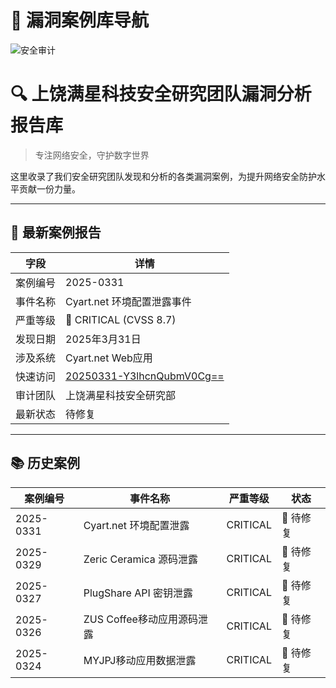 # 📁 漏洞案例库导航

![安全审计](https://img.icons8.com/fluency/96/security-checked.png)

# 🔍 上饶满星科技安全研究团队漏洞分析报告库

> 专注网络安全，守护数字世界

这里收录了我们安全研究团队发现和分析的各类漏洞案例，为提升网络安全防护水平贡献一份力量。

---

## 📑 最新案例报告

| 字段        | 详情                                                                                     |
|-------------|----------------------------------------------------------------------------------------|
| 案例编号    | 2025-0331                                                                              |
| 事件名称    | Cyart.net 环境配置泄露事件                                                              |
| 严重等级    | 🔴 CRITICAL (CVSS 8.7)                                                                 |
| 发现日期    | 2025年3月31日                                                                          |
| 涉及系统    | Cyart.net Web应用                                                                      |
| 快速访问    | [20250331-Y3lhcnQubmV0Cg==](https://www.ctkqiang.xin/bug-bounty-journal/case/20250331-Y3lhcnQubmV0Cg==.html) |
| 审计团队    | 上饶满星科技安全研究部                                                                  |
| 最新状态    | <span class="badge bg-red-100 text-red-800">待修复</span>                              |

---

## 📚 历史案例

| 案例编号    | 事件名称                    | 严重等级 | 状态 |
|-------------|----------------------------|----------|------|
| 2025-0331   | Cyart.net 环境配置泄露     | CRITICAL | 🔴 待修复 |
| 2025-0329   | Zeric Ceramica 源码泄露    | CRITICAL | 🔴 待修复 |
| 2025-0327   | PlugShare API 密钥泄露     | CRITICAL | 🔴 待修复 |
| 2025-0326   | ZUS Coffee移动应用源码泄露  | CRITICAL | 🔴 待修复 |
| 2025-0324   | MYJPJ移动应用数据泄露      | CRITICAL | 🔴 待修复 |

